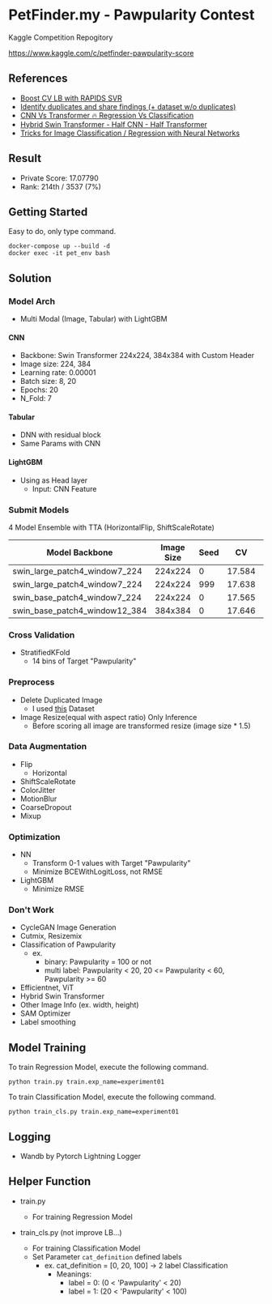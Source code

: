 # PetFinder.my - Pawpularity Contest


Kaggle Competition Repogitory

https://www.kaggle.com/c/petfinder-pawpularity-score

## References

- [Boost CV LB with RAPIDS SVR](https://www.kaggle.com/c/petfinder-pawpularity-score/discussion/276724)
- [Identify duplicates and share findings (+ dataset w/o duplicates)](https://www.kaggle.com/c/petfinder-pawpularity-score/discussion/278497)
- [CNN Vs Transformer 🔥 Regression Vs Classification](https://www.kaggle.com/c/petfinder-pawpularity-score/discussion/275278)
- [Hybrid Swin Transformer - Half CNN - Half Transformer](https://www.kaggle.com/c/petfinder-pawpularity-score/discussion/277917)
- [Tricks for Image Classification / Regression with Neural Networks](https://www.kaggle.com/c/petfinder-pawpularity-score/discussion/288896)

## Result

- Private Score: 17.07790
- Rank: 214th / 3537 (7%)


## Getting Started

Easy to do, only type command.

```commandline
docker-compose up --build -d
docker exec -it pet_env bash
```

## Solution

### Model Arch
- Multi Modal (Image, Tabular) with LightGBM
#### CNN
- Backbone: Swin Transformer 224x224, 384x384 with Custom Header
- Image size: 224, 384
- Learning rate: 0.00001
- Batch size: 8, 20
- Epochs: 20
- N_Fold: 7
#### Tabular
- DNN with residual block
- Same Params with CNN
#### LightGBM
- Using as Head layer
  - Input: CNN Feature

### Submit Models

4 Model Ensemble with TTA (HorizontalFlip, ShiftScaleRotate)

| Model Backbone                 | Image Size | Seed | CV     | LB       |
|--------------------------------|------------|------|--------|----------|
| swin_large_patch4_window7_224  | 224x224    | 0    | 17.584 | 17.11474 |
| swin_large_patch4_window7_224  | 224x224    | 999  | 17.638 |          |
| swin_base_patch4_window7_224   | 224x224    | 0    | 17.565 | 17.21923 |
| swin_base_patch4_window12_384  | 384x384    | 0    | 17.646 | 17.14040 |


### Cross Validation
- StratifiedKFold 
  - 14 bins of Target "Pawpularity"

### Preprocess
- Delete Duplicated Image
  - I used [this](https://www.kaggle.com/schulta/petfinder-pawpularity-score-clean) Dataset
- Image Resize(equal with aspect ratio) Only Inference
  - Before scoring all image are transformed resize (image size * 1.5)

### Data Augmentation
- Flip
  - Horizontal
- ShiftScaleRotate
- ColorJitter
- MotionBlur
- CoarseDropout
- Mixup

### Optimization
  - NN
    - Transform 0-1 values with Target "Pawpularity"
    - Minimize BCEWithLogitLoss, not RMSE
  - LightGBM
    - Minimize RMSE

### Don't Work
- CycleGAN Image Generation
- Cutmix, Resizemix
- Classification of Pawpularity
  - ex.
    - binary: Pawpularity = 100 or not
    - multi label: Pawpularity < 20, 20 <= Pawpularity < 60, Pawpularity >= 60
- Efficientnet, ViT
- Hybrid Swin Transformer
- Other Image Info (ex. width, height)
- SAM Optimizer
- Label smoothing


## Model Training

To train Regression Model, execute the following command.
```commandline
python train.py train.exp_name=experiment01
```

To train Classification Model,  execute the following command.
```commandline
python train_cls.py train.exp_name=experiment01
```

## Logging
- Wandb by Pytorch Lightning Logger

## Helper Function

- train.py
  - For training Regression Model

- train_cls.py (not improve LB...)
  - For training Classification Model
  - Set Parameter `cat_definition` defined labels
    - ex. cat_definition = [0, 20, 100] -> 2 label Classification
      - Meanings:
        - label = 0: (0 < 'Pawpularity' < 20)
        - label = 1: (20 < 'Pawpularity' < 100)